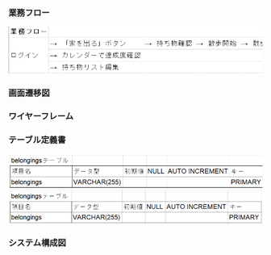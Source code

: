 ### 業務フロー
![alt text](https://github.com/Yaegashito/Wandom_Walk/blob/image/image1.png)
### 画面遷移図

### ワイヤーフレーム

### テーブル定義書
![alt text](https://github.com/Yaegashito/Wandom_Walk/blob/image/table1.png)<br>
![alt text](https://github.com/Yaegashito/Wandom_Walk/blob/image/table2.png)

### システム構成図
